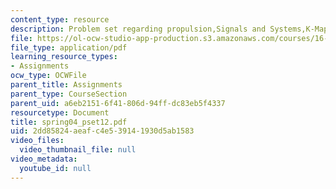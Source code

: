 ```yaml
---
content_type: resource
description: Problem set regarding propulsion,Signals and Systems,K-Maps.
file: https://ol-ocw-studio-app-production.s3.amazonaws.com/courses/16-01-unified-engineering-i-ii-iii-iv-fall-2005-spring-2006/2dd85824aeafc4e539141930d5ab1583_spring04_pset12.pdf
file_type: application/pdf
learning_resource_types:
- Assignments
ocw_type: OCWFile
parent_title: Assignments
parent_type: CourseSection
parent_uid: a6eb2151-6f41-806d-94ff-dc83eb5f4337
resourcetype: Document
title: spring04_pset12.pdf
uid: 2dd85824-aeaf-c4e5-3914-1930d5ab1583
video_files:
  video_thumbnail_file: null
video_metadata:
  youtube_id: null
---
```

